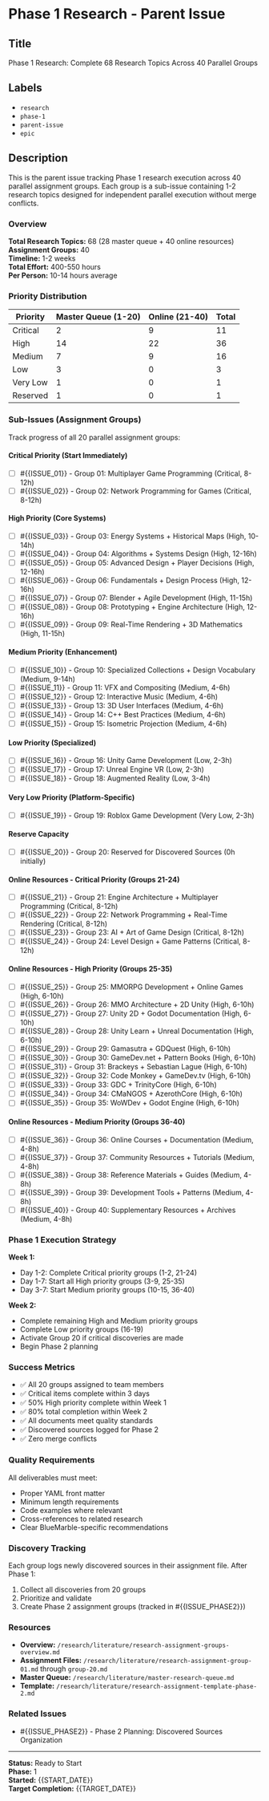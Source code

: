 # Phase 1 Research - Parent Issue

## Title
Phase 1 Research: Complete 68 Research Topics Across 40 Parallel Groups

## Labels
- `research`
- `phase-1`
- `parent-issue`
- `epic`

## Description

This is the parent issue tracking Phase 1 research execution across 40 parallel assignment groups. Each group is a sub-issue containing 1-2 research topics designed for independent parallel execution without merge conflicts.

### Overview

**Total Research Topics:** 68 (28 master queue + 40 online resources)  
**Assignment Groups:** 40  
**Timeline:** 1-2 weeks  
**Total Effort:** 400-550 hours  
**Per Person:** 10-14 hours average

### Priority Distribution

| Priority | Master Queue (1-20) | Online (21-40) | Total |
|----------|---------------------|----------------|-------|
| Critical | 2 | 9 | 11 |
| High | 14 | 22 | 36 |
| Medium | 7 | 9 | 16 |
| Low | 3 | 0 | 3 |
| Very Low | 1 | 0 | 1 |
| Reserved | 1 | 0 | 1 |

### Sub-Issues (Assignment Groups)

Track progress of all 20 parallel assignment groups:

#### Critical Priority (Start Immediately)
- [ ] #{{ISSUE_01}} - Group 01: Multiplayer Game Programming (Critical, 8-12h)
- [ ] #{{ISSUE_02}} - Group 02: Network Programming for Games (Critical, 8-12h)

#### High Priority (Core Systems)
- [ ] #{{ISSUE_03}} - Group 03: Energy Systems + Historical Maps (High, 10-14h)
- [ ] #{{ISSUE_04}} - Group 04: Algorithms + Systems Design (High, 12-16h)
- [ ] #{{ISSUE_05}} - Group 05: Advanced Design + Player Decisions (High, 12-16h)
- [ ] #{{ISSUE_06}} - Group 06: Fundamentals + Design Process (High, 12-16h)
- [ ] #{{ISSUE_07}} - Group 07: Blender + Agile Development (High, 11-15h)
- [ ] #{{ISSUE_08}} - Group 08: Prototyping + Engine Architecture (High, 12-16h)
- [ ] #{{ISSUE_09}} - Group 09: Real-Time Rendering + 3D Mathematics (High, 11-15h)

#### Medium Priority (Enhancement)
- [ ] #{{ISSUE_10}} - Group 10: Specialized Collections + Design Vocabulary (Medium, 9-14h)
- [ ] #{{ISSUE_11}} - Group 11: VFX and Compositing (Medium, 4-6h)
- [ ] #{{ISSUE_12}} - Group 12: Interactive Music (Medium, 4-6h)
- [ ] #{{ISSUE_13}} - Group 13: 3D User Interfaces (Medium, 4-6h)
- [ ] #{{ISSUE_14}} - Group 14: C++ Best Practices (Medium, 4-6h)
- [ ] #{{ISSUE_15}} - Group 15: Isometric Projection (Medium, 4-6h)

#### Low Priority (Specialized)
- [ ] #{{ISSUE_16}} - Group 16: Unity Game Development (Low, 2-3h)
- [ ] #{{ISSUE_17}} - Group 17: Unreal Engine VR (Low, 2-3h)
- [ ] #{{ISSUE_18}} - Group 18: Augmented Reality (Low, 3-4h)

#### Very Low Priority (Platform-Specific)
- [ ] #{{ISSUE_19}} - Group 19: Roblox Game Development (Very Low, 2-3h)

#### Reserve Capacity
- [ ] #{{ISSUE_20}} - Group 20: Reserved for Discovered Sources (0h initially)

#### Online Resources - Critical Priority (Groups 21-24)
- [ ] #{{ISSUE_21}} - Group 21: Engine Architecture + Multiplayer Programming (Critical, 8-12h)
- [ ] #{{ISSUE_22}} - Group 22: Network Programming + Real-Time Rendering (Critical, 8-12h)
- [ ] #{{ISSUE_23}} - Group 23: AI + Art of Game Design (Critical, 8-12h)
- [ ] #{{ISSUE_24}} - Group 24: Level Design + Game Patterns (Critical, 8-12h)

#### Online Resources - High Priority (Groups 25-35)
- [ ] #{{ISSUE_25}} - Group 25: MMORPG Development + Online Games (High, 6-10h)
- [ ] #{{ISSUE_26}} - Group 26: MMO Architecture + 2D Unity (High, 6-10h)
- [ ] #{{ISSUE_27}} - Group 27: Unity 2D + Godot Documentation (High, 6-10h)
- [ ] #{{ISSUE_28}} - Group 28: Unity Learn + Unreal Documentation (High, 6-10h)
- [ ] #{{ISSUE_29}} - Group 29: Gamasutra + GDQuest (High, 6-10h)
- [ ] #{{ISSUE_30}} - Group 30: GameDev.net + Pattern Books (High, 6-10h)
- [ ] #{{ISSUE_31}} - Group 31: Brackeys + Sebastian Lague (High, 6-10h)
- [ ] #{{ISSUE_32}} - Group 32: Code Monkey + GameDev.tv (High, 6-10h)
- [ ] #{{ISSUE_33}} - Group 33: GDC + TrinityCore (High, 6-10h)
- [ ] #{{ISSUE_34}} - Group 34: CMaNGOS + AzerothCore (High, 6-10h)
- [ ] #{{ISSUE_35}} - Group 35: WoWDev + Godot Engine (High, 6-10h)

#### Online Resources - Medium Priority (Groups 36-40)
- [ ] #{{ISSUE_36}} - Group 36: Online Courses + Documentation (Medium, 4-8h)
- [ ] #{{ISSUE_37}} - Group 37: Community Resources + Tutorials (Medium, 4-8h)
- [ ] #{{ISSUE_38}} - Group 38: Reference Materials + Guides (Medium, 4-8h)
- [ ] #{{ISSUE_39}} - Group 39: Development Tools + Patterns (Medium, 4-8h)
- [ ] #{{ISSUE_40}} - Group 40: Supplementary Resources + Archives (Medium, 4-8h)

### Phase 1 Execution Strategy

**Week 1:**
- Day 1-2: Complete Critical priority groups (1-2, 21-24)
- Day 1-7: Start all High priority groups (3-9, 25-35)
- Day 3-7: Start Medium priority groups (10-15, 36-40)

**Week 2:**
- Complete remaining High and Medium priority groups
- Complete Low priority groups (16-19)
- Activate Group 20 if critical discoveries are made
- Begin Phase 2 planning

### Success Metrics

- ✅ All 20 groups assigned to team members
- ✅ Critical items complete within 3 days
- ✅ 50% High priority complete within Week 1
- ✅ 80% total completion within Week 2
- ✅ All documents meet quality standards
- ✅ Discovered sources logged for Phase 2
- ✅ Zero merge conflicts

### Quality Requirements

All deliverables must meet:
- Proper YAML front matter
- Minimum length requirements
- Code examples where relevant
- Cross-references to related research
- Clear BlueMarble-specific recommendations

### Discovery Tracking

Each group logs newly discovered sources in their assignment file. After Phase 1:
1. Collect all discoveries from 20 groups
2. Prioritize and validate
3. Create Phase 2 assignment groups (tracked in #{{ISSUE_PHASE2}})

### Resources

- **Overview:** `/research/literature/research-assignment-groups-overview.md`
- **Assignment Files:** `/research/literature/research-assignment-group-01.md` through `group-20.md`
- **Master Queue:** `/research/literature/master-research-queue.md`
- **Template:** `/research/literature/research-assignment-template-phase-2.md`

### Related Issues

- #{{ISSUE_PHASE2}} - Phase 2 Planning: Discovered Sources Organization

---

**Status:** Ready to Start  
**Phase:** 1  
**Started:** {{START_DATE}}  
**Target Completion:** {{TARGET_DATE}}
